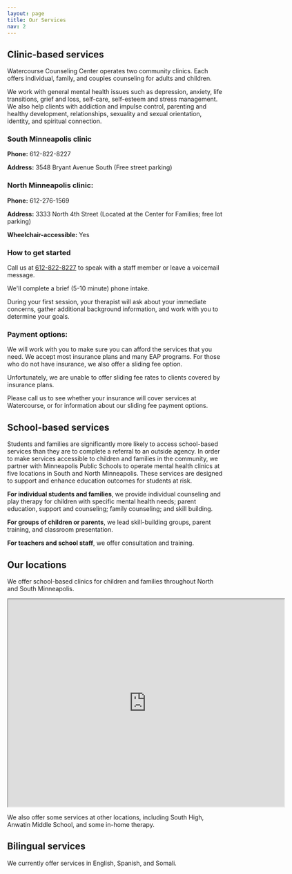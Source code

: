 ```yaml
---
layout: page
title: Our Services
nav: 2
---
```


## Clinic-based services

Watercourse Counseling Center operates two community clinics. Each offers individual, family, and couples counseling for adults and children.

We work with general mental health issues such as depression, anxiety, life transitions, grief and loss, self-care, self-esteem and stress management.  We also help clients with addiction and impulse control, parenting and healthy development, relationships, sexuality and sexual orientation, identity, and spiritual connection.

### South Minneapolis clinic

**Phone:**       612-822-8227

**Address:**    3548 Bryant Avenue South (Free street parking)

### North Minneapolis clinic:

**Phone:**       612-276-1569

**Address:**    3333 North 4th Street (Located at the Center for Families; free lot parking)

**Wheelchair-accessible:** Yes

### How to get started

Call us at [612-822-8227](tel:612-822-8227) to speak with a staff member or leave a voicemail message.

We'll complete a brief (5-10 minute) phone intake.

During your first session, your therapist will ask about your immediate concerns, gather additional background information, and work with you to determine your goals.

### Payment options:

We will work with you to make sure you can afford the services that you need. We accept most insurance plans and many EAP programs. For those who do not have insurance, we also offer a sliding fee option.

Unfortunately, we are unable to offer sliding fee rates to clients covered by insurance plans.

Please call us to see whether your insurance will cover services at Watercourse, or for information about our sliding fee payment options.

## School-based services

Students and families are significantly more likely to access school-based services than they are to complete a referral to an outside agency.  In order to make services accessible to children and families in the community, we partner with Minneapolis Public Schools to operate mental health clinics at five locations in South and North Minneapolis. These services are designed to support and enhance education outcomes for students at risk.

**For individual students and families**, we provide individual counseling and play therapy for children with specific mental health needs; parent education, support and counseling; family counseling; and skill building.

**For groups of children or parents**, we lead skill-building groups, parent training, and classroom presentation.

**For teachers and school staff**, we offer consultation and training.

## Our locations

We offer school-based clinics for children and families throughout North and South Minneapolis.

<iframe src="https://www.google.com/maps/d/u/1/embed?mid=zqgKN69LSyDg.kWzkLXgNak4o" width="640" height="480"></iframe>

We also offer some services at other locations, including South High, Anwatin Middle School, and some in-home therapy.

## Bilingual services

We currently offer services in English, Spanish, and Somali.
